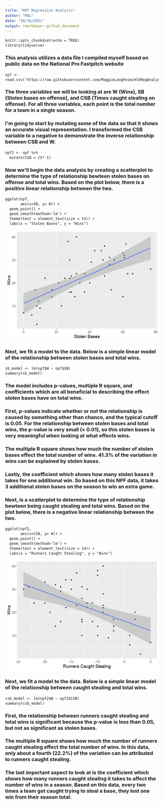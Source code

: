 ```yaml
---
title: "NPF Regression Analysis"
author: "MAL"
date: "10/30/2021"
output: rmarkdown::github_document
---
```


```{r setup, include=FALSE}
knitr::opts_chunk$set(echo = TRUE)
library(tidyverse)
```

### This analysis utilizes a data file I compiled myself based on public data on the National Pro Fastpitch website

```{r}
npf <- read.csv('https://raw.githubusercontent.com/MaggieLangheim/mlbRegAnalysis/main/npfData.csv')
```

### The three variables we will be looking at are W (Wins), SB (Stolen bases on offense), and CSB (Times caught stealing on offense). For all three variables, each point is the total number for a team in a single season.

### I'm going to start by mutating some of the data so that it shows an accurate visual representation. I transformed the CSB variable to a negative to demonstrate the inverse relationship between CSB and W.

```{r}
npf2 <- npf %>%
  mutate(CSB = CS*-1)
```



### Now we'll begin the data analysis by creating a scatterplot to determine the type of relationship bewteen stolen bases on offense and total wins. Based on the plot below, there is a positive linear relationship between the two.

```{r}
ggplot(npf,
       aes(x=SB, y= W)) +
  geom_point() +
  geom_smooth(method='lm') +
  theme(text = element_text(size = 14)) +
  labs(x = "Stolen Bases", y = "Wins")
```
![](unnamed-chunk-3-1.png)<!-- -->

### Next, we fit a model to the data. Below is a simple linear model of the relationship between stolen bases and total wins.

```{r}
sb_model <- lm(npf$W ~ npf$SB)
summary(sb_model)
```


### The model includes p-values, multiple R square, and coefficients which are all beneficial to describing the effect stolen bases have on total wins. 

### First, p-values indicate whether or not the relationship is caused by something other than chance, and the typical cutoff is 0.05. For the relationship between stolen bases and total wins, the p-value is very small (< 0.01), so this stolen bases is very meaningful when looking at what effects wins.

### The multiple R square shows how much the number of stolen bases effect the total number of wins. 41.3% of the variation in wins can be explained by stolen bases.

### Lastly, the coefficient which shows how many stolen bases it takes for one additional win. So based on this NPF data, it takes 3 additional stolen bases on the season to win an extra game.


### Next, is a scatterplot to determine the type of relationship bewteen being caught stealing and total wins. Based on the plot below, there is a negative linear relationship between the two.

```{r}
ggplot(npf2,
       aes(x=CSB, y= W)) +
  geom_point() +
  geom_smooth(method='lm') +
  theme(text = element_text(size = 14)) +
  labs(x = "Runners Caught Stealing", y = "Wins")
```
![](unnamed-chunk-5-1.png)<!-- -->

### Next, we fit a model to the data. Below is a simple linear model of the relationship between caught stealing and total wins.

```{r}
csb_model <- lm(npf2$W ~ npf2$CSB)
summary(csb_model)
```

### First, the relationship between runners caught stealing and total wins is significant because the p-value is less than 0.05, but not as significant as stolen bases.
### The multiple R square shows how much the number of runners caught stealing effect the total number of wins. In this data, only about a fourth (22.2%) of the variation can be attributed to runners caught stealing.
### The last important aspect to look at is the coefficient which shows how many runners caught stealing it takes to affect the number of wins in a season. Based on this data, every two times a team got caught trying to steal a base, they lost one win from their season total.
